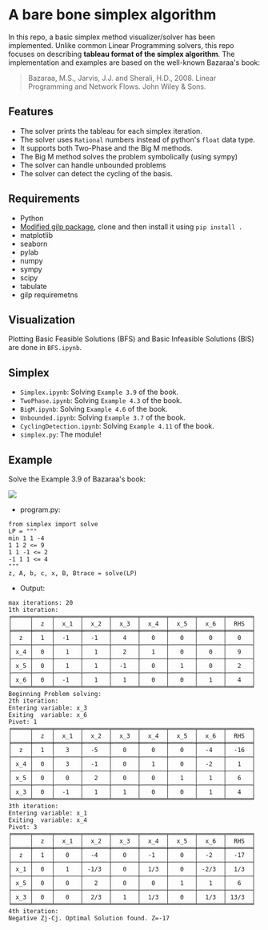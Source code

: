 

# A bare bone simplex algorithm
In this repo, a basic simplex method visualizer/solver has been implemented. Unlike common Linear Programming solvers, this repo focuses on describing **tableau format of the simplex algorithm**. The implementation and examples are based on the well-known Bazaraa's book:
> Bazaraa, M.S., Jarvis, J.J. and Sherali, H.D., 2008. Linear Programming and Network Flows. John Wiley & Sons.

## Features
 - The solver prints the tableau for each simplex iteration.
 - The solver uses `Rational` numbers instead of python's `float` data type.
 - It supports both Two-Phase and the Big M methods.
 - The Big M method solves the problem symbolically (using sympy)
 - The solver can handle unbounded problems
 - The solver can detect the cycling of the basis.
## Requirements

- Python
- [Modified gilp package](https://github.com/alirezaafzalaghaei/gilp), clone and then install it using `pip install .`
- matplotlib
- seaborn
- pylab
- numpy
- sympy
- scipy
- tabulate
- gilp requiremetns


## Visualization
Plotting Basic Feasible Solutions (BFS) and Basic Infeasible Solutions (BIS) are done in `BFS.ipynb`.

## Simplex

- `Simplex.ipynb`: Solving `Example 3.9` of the book.
- `TwoPhase.ipynb`: Solving `Example 4.3` of the book.
- `BigM.ipynb`: Solving `Example 4.6` of the book.
- `Unbounded.ipynb`: Solving `Example 3.7` of the book.
- `CyclingDetection.ipynb`: Solving `Example 4.11` of the book.
- `simplex.py`: The module!

## Example

Solve the Example 3.9 of Bazaraa's book:

<img src="https://render.githubusercontent.com/render/math?math=%5Cbegin%7Barray%7D%7Bc%7D%0A%5Cdisplaystyle%5Cmin%20%26x_1%2Bx_2-4x_3%26%5C%5C%0As.t.%26%20x_1%2Bx_2%2B2x_3%20%26%5Cle%209%5C%5C%0A%26x_1%2Bx_2-x_3%20%26%5Cle%202%5C%5C%0A%26-x_1%2Bx_2%2Bx_3%20%26%5Cle%204%5C%5C%0A%26x_1%20%2C%20x_2%2Cx_3%20%26%5Cge%200%0A%5Cend%7Barray%7D">

- program.py:
```
from simplex import solve
LP = """
min 1 1 -4
1 1 2 <= 9
1 1 -1 <= 2
-1 1 1 <= 4
"""
z, A, b, c, x, B, Btrace = solve(LP)
```
- Output:
```
max iterations: 20
1th iteration:
╒═════╤═════╤═══════╤═══════╤═══════╤═══════╤═══════╤═══════╤═══════╕
│     │  z  │  x_1  │  x_2  │  x_3  │  x_4  │  x_5  │  x_6  │  RHS  │
╞═════╪═════╪═══════╪═══════╪═══════╪═══════╪═══════╪═══════╪═══════╡
│  z  │  1  │  -1   │  -1   │   4   │   0   │   0   │   0   │   0   │
├─────┼─────┼───────┼───────┼───────┼───────┼───────┼───────┼───────┤
│ x_4 │  0  │   1   │   1   │   2   │   1   │   0   │   0   │   9   │
├─────┼─────┼───────┼───────┼───────┼───────┼───────┼───────┼───────┤
│ x_5 │  0  │   1   │   1   │  -1   │   0   │   1   │   0   │   2   │
├─────┼─────┼───────┼───────┼───────┼───────┼───────┼───────┼───────┤
│ x_6 │  0  │  -1   │   1   │   1   │   0   │   0   │   1   │   4   │
╘═════╧═════╧═══════╧═══════╧═══════╧═══════╧═══════╧═══════╧═══════╛
Beginning Problem solving:
2th iteration:
Entering variable: x_3
Exiting  variable: x_6
Pivot: 1
╒═════╤═════╤═══════╤═══════╤═══════╤═══════╤═══════╤═══════╤═══════╕
│     │  z  │  x_1  │  x_2  │  x_3  │  x_4  │  x_5  │  x_6  │  RHS  │
╞═════╪═════╪═══════╪═══════╪═══════╪═══════╪═══════╪═══════╪═══════╡
│  z  │  1  │   3   │  -5   │   0   │   0   │   0   │  -4   │  -16  │
├─────┼─────┼───────┼───────┼───────┼───────┼───────┼───────┼───────┤
│ x_4 │  0  │   3   │  -1   │   0   │   1   │   0   │  -2   │   1   │
├─────┼─────┼───────┼───────┼───────┼───────┼───────┼───────┼───────┤
│ x_5 │  0  │   0   │   2   │   0   │   0   │   1   │   1   │   6   │
├─────┼─────┼───────┼───────┼───────┼───────┼───────┼───────┼───────┤
│ x_3 │  0  │  -1   │   1   │   1   │   0   │   0   │   1   │   4   │
╘═════╧═════╧═══════╧═══════╧═══════╧═══════╧═══════╧═══════╧═══════╛
3th iteration:
Entering variable: x_1
Exiting  variable: x_4
Pivot: 3
╒═════╤═════╤═══════╤═══════╤═══════╤═══════╤═══════╤═══════╤═══════╕
│     │  z  │  x_1  │  x_2  │  x_3  │  x_4  │  x_5  │  x_6  │  RHS  │
╞═════╪═════╪═══════╪═══════╪═══════╪═══════╪═══════╪═══════╪═══════╡
│  z  │  1  │   0   │  -4   │   0   │  -1   │   0   │  -2   │  -17  │
├─────┼─────┼───────┼───────┼───────┼───────┼───────┼───────┼───────┤
│ x_1 │  0  │   1   │ -1/3  │   0   │  1/3  │   0   │ -2/3  │  1/3  │
├─────┼─────┼───────┼───────┼───────┼───────┼───────┼───────┼───────┤
│ x_5 │  0  │   0   │   2   │   0   │   0   │   1   │   1   │   6   │
├─────┼─────┼───────┼───────┼───────┼───────┼───────┼───────┼───────┤
│ x_3 │  0  │   0   │  2/3  │   1   │  1/3  │   0   │  1/3  │ 13/3  │
╘═════╧═════╧═══════╧═══════╧═══════╧═══════╧═══════╧═══════╧═══════╛
4th iteration:
Negative Zj-Cj. Optimal Solution found. Z=-17
```
